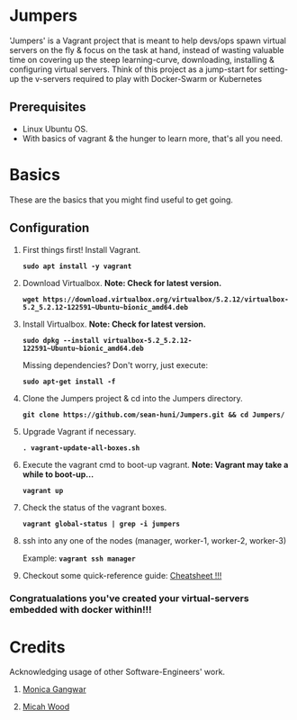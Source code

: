 # Jumpers
'Jumpers' is a Vagrant project that is meant to help devs/ops spawn virtual servers on the fly & focus on the task at hand, instead of wasting valuable time on covering up the steep learning-curve, downloading, installing & configuring virtual servers. Think of this project as a jump-start for setting-up the v-servers required to play with Docker-Swarm or Kubernetes

## Prerequisites
- Linux Ubuntu OS.
- With basics of vagrant & the hunger to learn more, that's all you need.

# Basics
These are the basics that you might find useful to get going.

## Configuration
1. First things first! Install Vagrant.
  
      **`sudo apt install -y vagrant`**

2. Download Virtualbox. **Note: Check for latest version.**

    **`wget https://download.virtualbox.org/virtualbox/5.2.12/virtualbox-5.2_5.2.12-122591~Ubuntu~bionic_amd64.deb`**
 
3. Install Virtualbox. **Note: Check for latest version.**

    **`sudo dpkg --install virtualbox-5.2_5.2.12-122591~Ubuntu~bionic_amd64.deb`**
    
    Missing dependencies? Don't worry, just execute:
    
    **`sudo apt-get install -f`**
 
4. Clone the Jumpers project & cd into the Jumpers directory.

    **`git clone https://github.com/sean-huni/Jumpers.git && cd Jumpers/`**

5. Upgrade Vagrant if necessary.

    **`. vagrant-update-all-boxes.sh`**

6. Execute the vagrant cmd to boot-up vagrant. **Note: Vagrant may take a while to boot-up...**

    **`vagrant up`**

7. Check the status of the vagrant boxes.

    **`vagrant global-status | grep -i jumpers`** 
    
8. ssh into any one of the nodes (manager, worker-1, worker-2, worker-3)

    Example: **`vagrant ssh manager`**

9. Checkout some quick-reference guide: [Cheatsheet !!!](https://gist.github.com/wpscholar/a49594e2e2b918f4d0c4)
    
### Congratualations you've created your virtual-servers embedded with docker within!!!

# Credits
   Acknowledging usage of other Software-Engineers' work.
   
1. [Monica Gangwar](https://github.com/monicagangwar/docker-swarm-vagrant)
	
2. [Micah Wood](https://gist.github.com/wpscholar/a49594e2e2b918f4d0c4)
